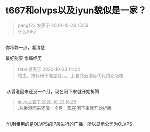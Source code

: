 # t667和olvps以及iyun貌似是一家？


<div class="quote"><blockquote><font color="#999999">peng123 发表于 2020-10-23 15:59</font><br />
<font color="#999999">什么t66y</font></blockquote></div><br />
你冷静一点，看清楚

最好别买 惨痛经历<img id="aimg_wBKqj" onclick="zoom(this, this.src, 0, 0, 0)" class="zoom" src="https://cdn.jsdelivr.net/gh/hishis/forum-master/public/images/patch.gif" onmouseover="img_onmouseoverfunc(this)" onload="thumbImg(this)" border="0" alt="" />

<div class="quote"><blockquote><font color="#999999">fatal 发表于 2020-10-23 14:24</font><br />
<font color="#999999">楼主，搞科研不能差钱。。。上套路云国际优化线路版咯</font></blockquote></div><br />
.从香港回来还没一个月，现在闲下来就开始折腾

<div class="quote"><blockquote><font size="2"><a href="https://www.hostloc.com/forum.php?mod=redirect&amp;goto=findpost&amp;pid=9341753&amp;ptid=757582" target="_blank"><font color="#999999">imes 发表于 2020-10-23 16:25</font></a></font><br />
.从香港回来还没一个月，现在闲下来就开始折腾</blockquote></div><br />
IYUN租用的是OLVPS的IP段进行的广播，所以显示公司为OLVPS
